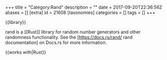 +++
title = "Category:Rand"
description = ""
date = 2017-09-20T22:36:56Z
aliases = []
[extra]
id = 21608
[taxonomies]
categories = []
tags = []
+++

{{library}}

rand is a [[Rust]] library for random number generators and other randomness functionality. See the [https://docs.rs/rand/ rand documentation] on Docs.rs for more information.

{{works with|Rust}}

